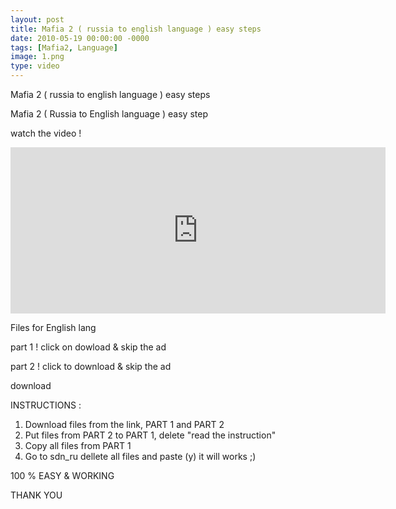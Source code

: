 ```yaml
---
layout: post
title: Mafia 2 ( russia to english language ) easy steps
date: 2010-05-19 00:00:00 -0000
tags: [Mafia2, Language]
image: 1.png
type: video
---
```

Mafia 2 ( russia to english language ) easy steps


Mafia 2 ( Russia to English language ) easy step

watch the video !

<iframe width="600" height="266" src="https://www.youtube.com/embed/h0XGeu7X6Fc" frameborder="0" allow="accelerometer; autoplay; encrypted-media; gyroscope; picture-in-picture" allowfullscreen></iframe>


Files for  English lang 

part 1 ! click on dowload & skip the ad



part 2 ! click to download & skip the ad  



download


INSTRUCTIONS :


1. Download files from the link, PART 1 and PART 2
2. Put files from PART 2 to PART 1, delete "read the instruction"
3. Copy all files from PART 1 
4. Go to sdn_ru dellete all files and paste (y) it will works ;)﻿


100 % EASY & WORKING 


THANK YOU 




